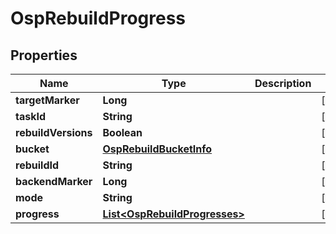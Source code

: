 # OspRebuildProgress

## Properties
Name | Type | Description | Notes
------------ | ------------- | ------------- | -------------
**targetMarker** | **Long** |  |  [optional]
**taskId** | **String** |  |  [optional]
**rebuildVersions** | **Boolean** |  |  [optional]
**bucket** | [**OspRebuildBucketInfo**](OspRebuildBucketInfo.md) |  |  [optional]
**rebuildId** | **String** |  |  [optional]
**backendMarker** | **Long** |  |  [optional]
**mode** | **String** |  |  [optional]
**progress** | [**List&lt;OspRebuildProgresses&gt;**](OspRebuildProgresses.md) |  |  [optional]
